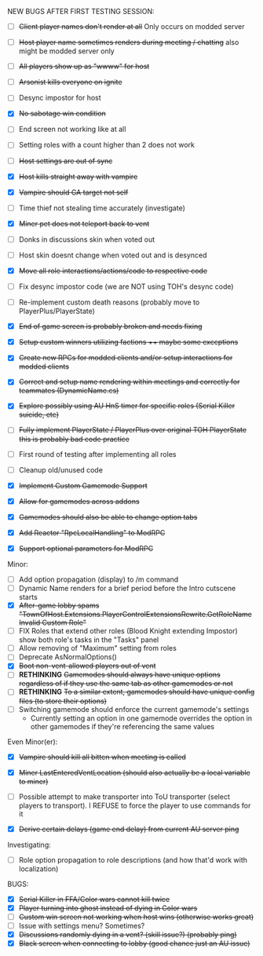 NEW BUGS AFTER FIRST TESTING SESSION:
- [ ] ~~Client player names don't render at all~~ Only occurs on modded server
- [ ] ~~Host player name sometimes renders during meeting / chatting~~ also might be modded server only
- [ ] ~~All players show up as "wwww" for host~~
- [ ] ~~Arsonist kills everyone on ignite~~
- [ ] Desync impostor for host
- [x] ~~No sabotage win condition~~
- [ ] End screen not working like at all
- [ ] Setting roles with a count higher than 2 does not work
- [ ] ~~Host settings are out of sync~~
- [x] ~~Host kills straight away with vampire~~
- [x] ~~Vampire should GA target not self~~
- [ ] Time thief not stealing time accurately (investigate)
- [x] ~~Miner pet does not teleport back to vent~~
- [ ] Donks in discussions skin when voted out
- [ ] Host skin doesnt change when voted out and is desynced





- [x] ~~Move all role interactions/actions/code to respective code~~
- [ ] Fix desync impostor code (we are NOT using TOH's desync code)
- [ ] Re-implement custom death reasons (probably move to PlayerPlus/PlayerState)
- [x] ~~End of game screen is probably broken and needs fixing~~
- [x] ~~Setup custom winners utilizing factions ++ maybe some exccptions~~
- [x] ~~Create new RPCs for modded clients and/or setup interactions for modded clients~~
- [x] ~~Correct and setup name rendering within meetings and correctly for teammates (DynamicName.cs)~~
- [x] ~~Explore possibly using AU HnS timer for specific roles (Serial Killer suicide, etc)~~
- [ ] ~~Fully implement PlayerState / PlayerPlus over original TOH PlayerState this is probably bad code practice~~
- [ ] First round of testing after implementing all roles
- [ ] Cleanup old/unused code

- [x] ~~Implement Custom Gamemode Support~~
- [x] ~~Allow for gamemodes across addons~~
- [x] ~~Gamemodes should also be able to change option tabs~~

- [x] ~~Add Reactor "RpcLocalHandling" to ModRPC~~
- [x] ~~Support optional parameters for ModRPC~~


Minor:
- [ ] Add option propagation (display) to /m command
- [ ] Dynamic Name renders for a brief period before the Intro cutscene starts
- [x] ~~After-game lobby spams "TownOfHost.Extensions.PlayerControlExtensionsRewrite.GetRoleName Invalid Custom Role"~~
- [ ] FIX Roles that extend other roles (Blood Knight extending Impostor) show both role's tasks in the "Tasks" panel
- [ ] Allow removing of "Maximum" setting from roles
- [ ] Deprecate AsNormalOptions()
- [x] ~~Boot non-vent-allowed players out of vent~~
- [ ] **RETHINKING** ~~Gamemodes should always have unique options regardless of if they use the same tab as other gamemodes or not~~
- [ ] **RETHINKING** ~~To a similar extent, gamemodes should have unique config files (to store their options)~~
- [ ] Switching gamemode should enforce the current gamemode's settings
  - Currently setting an option in one gamemode overrides the option in other gamemodes if they're referencing the same values



Even Minor(er):
- [x] ~~Vampire should kill all bitten when meeting is called~~
- [x] ~~Miner LastEnteredVentLocation (should also actually be a local variable to miner)~~

- [ ] Possible attempt to make transporter into ToU transporter (select players to transport). I REFUSE to force the player to use commands for it

- [x] ~~Derive certain delays (game end delay) from current AU server ping~~


Investigating:
- [ ] Role option propagation to role descriptions (and how that'd work with localization)





BUGS:
- [x] ~~Serial Killer in FFA/Color wars cannot kill twice~~
- [x] ~~Player turning into ghost instead of dying in Color wars~~
- [ ] ~~Custom win screen not working when host wins (otherwise works great)~~
- [ ] Issue with settings menu? Sometimes?
- [x] ~~Discussions randomly dying in a vent? (skill issue?) (probably ping)~~
- [x] ~~Black screen when connecting to lobby (good chance just an AU issue)~~
